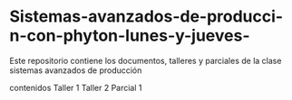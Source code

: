 # Sistemas-avanzados-de-producci-n-con-phyton-lunes-y-jueves-
Este repositorio contiene los documentos, talleres y parciales de la clase sistemas avanzados de producción 

contenidos
Taller 1
Taller 2
Parcial 1
